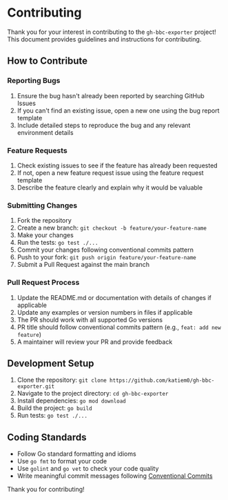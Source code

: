 # Contributing

Thank you for your interest in contributing to the `gh-bbc-exporter` project! This document
provides guidelines and instructions for contributing.

## How to Contribute

### Reporting Bugs

1. Ensure the bug hasn't already been reported by searching GitHub Issues
2. If you can't find an existing issue, open a new one using the bug report template
3. Include detailed steps to reproduce the bug and any relevant environment details

### Feature Requests

1. Check existing issues to see if the feature has already been requested
2. If not, open a new feature request issue using the feature request template
3. Describe the feature clearly and explain why it would be valuable

### Submitting Changes

1. Fork the repository
2. Create a new branch: `git checkout -b feature/your-feature-name`
3. Make your changes
4. Run the tests: `go test ./...`
5. Commit your changes following conventional commits pattern
6. Push to your fork: `git push origin feature/your-feature-name`
7. Submit a Pull Request against the main branch

### Pull Request Process

1. Update the README.md or documentation with details of changes if applicable
2. Update any examples or version numbers in files if applicable
3. The PR should work with all supported Go versions
4. PR title should follow conventional commits pattern (e.g., `feat: add new feature`)
5. A maintainer will review your PR and provide feedback

## Development Setup

1. Clone the repository: `git clone https://github.com/katiem0/gh-bbc-exporter.git`
2. Navigate to the project directory: `cd gh-bbc-exporter`
3. Install dependencies: `go mod download`
4. Build the project: `go build`
5. Run tests: `go test ./...`

## Coding Standards

- Follow Go standard formatting and idioms
- Use `go fmt` to format your code
- Use `golint` and `go vet` to check your code quality
- Write meaningful commit messages following [Conventional Commits](https://www.conventionalcommits.org/)

Thank you for contributing!
